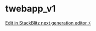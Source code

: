 # twebapp_v1

[Edit in StackBlitz next generation editor ⚡️](https://stackblitz.com/~/github.com/gitkitten99/twebapp_v1)